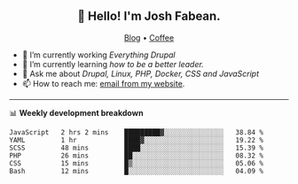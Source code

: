 <h2 align="center">👋 Hello! I'm Josh Fabean.</h2>
<p align="center">
  <a href="https://joshfabean.com">Blog</a> •
  <a href="https://www.buymeacoffee.com/LSxne6Yr4">Coffee</a>
</p>

- 🔭 I’m currently working *Everything Drupal*
- 🌱 I’m currently learning *how to be a better leader.*
- 💬 Ask me about *Drupal, Linux, PHP, Docker, CSS and JavaScript*
- 📫 How to reach me: [email from my website](https://joshfabean.com).

-------

📊 **Weekly development breakdown**
<!--START_SECTION:waka-->

```text
JavaScript   2 hrs 2 mins    █████████▓░░░░░░░░░░░░░░░   38.84 %
YAML         1 hr            ████▓░░░░░░░░░░░░░░░░░░░░   19.22 %
SCSS         48 mins         ████░░░░░░░░░░░░░░░░░░░░░   15.39 %
PHP          26 mins         ██░░░░░░░░░░░░░░░░░░░░░░░   08.32 %
CSS          15 mins         █▒░░░░░░░░░░░░░░░░░░░░░░░   05.06 %
Bash         12 mins         █░░░░░░░░░░░░░░░░░░░░░░░░   04.09 %
```

<!--END_SECTION:waka-->

<!--
**fabean/fabean** is a ✨ _special_ ✨ repository because its `README.md` (this file) appears on your GitHub profile.

Here are some ideas to get you started:

- 🔭 I’m currently working on ...
- 🌱 I’m currently learning ...
- 👯 I’m looking to collaborate on ...
- 🤔 I’m looking for help with ...
- 💬 Ask me about ...
- 📫 How to reach me: ...
- 😄 Pronouns: ...
- ⚡ Fun fact: ...
-->
